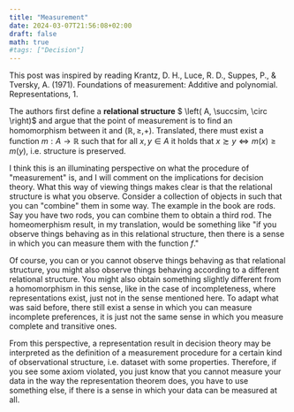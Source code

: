 ```yaml
---
title: "Measurement"
date: 2024-03-07T21:56:08+02:00
draft: false
math: true
#tags: ["Decision"]
---
```



This post was inspired by reading Krantz, D. H., Luce, R. D., Suppes, P., & Tversky, A. (1971). Foundations of measurement: Addıtive and polynomial. Representations, 1.

The authors first define a __relational structure__ $ \left( A, \succsim, \circ \right)$ and argue that the point of measurement is to find an homomorphism between it and $\left( \mathbb{R}, \geq, + \right)$. Translated, there must exist a function $m : A \rightarrow \mathbb{R}$ such that for all $x, y \in A$ it holds that $x \succsim y \iff m \left(x \right) \geq m \left( y \right)$, i.e. structure is preserved.

I think this is an illuminating perspective on what the procedure of "measurement" is, and I will comment on the implications for decision theory. What this way of viewing things makes clear is that the relational structure is what you observe. Consider a collection of objects in such that you can "combine" them in some way. The example in the book are rods. Say you have two rods, you can combine them to obtain a third rod. The homeomerphism result, in my translation, would be something like "if you observe things behaving as in this relational structure, then there is a sense in which you can measure them with the function $f$."

Of course, you can or you cannot observe things behaving as that relational structure, you might also observe things behaving according to a different relational structure. You might also obtain something slightly different from a homomorphism in this sense, like in the case of incompleteness, where representations exist, just not in the sense mentioned here. To adapt what was said before, there still exist a sense in which you can measure incomplete preferences, it is just not the same sense in which you measure complete and transitive ones.

From this perspective, a representation result in decision theory may be interpreted as the definition of a measurement procedure for a certain kind of observational structure, i.e. dataset with some properties. Therefore, if you see some axiom violated, you just know that you cannot measure your data in the way the representation theorem does, you have to use something else, if there is a sense in which your data can be measured at all.

